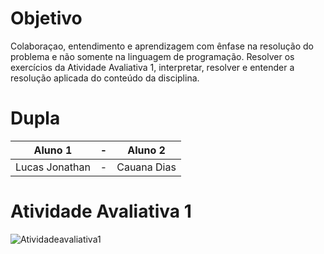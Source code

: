 # Objetivo
Colaboraçao, entendimento e aprendizagem com ênfase na resolução do problema e não somente na linguagem de programação. Resolver os exercícios da Atividade Avaliativa 1, interpretar, resolver e entender a resolução aplicada do conteúdo da disciplina.

# Dupla
| **Aluno 1** |     -     | **Aluno 2** | 
|:------:|:------:|:------:|
|Lucas Jonathan|     -     |Cauana Dias|

# Atividade Avaliativa 1 

![Atividadeavaliativa1](https://user-images.githubusercontent.com/111617449/198360766-bd419f17-e812-4c36-a110-3128e848f60e.jpg)


